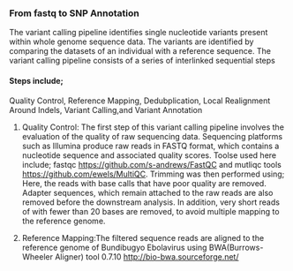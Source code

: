 ### From fastq to SNP Annotation
The variant calling pipeline identifies single nucleotide variants present within whole genome sequence data. The variants are identified by comparing the datasets of an individual with a reference sequence. The variant calling pipeline consists of a series of interlinked sequential steps
#### Steps include;
Quality Control,
Reference Mapping,
Dedubplication,
Local Realignment Around Indels, 
Variant Calling,and
Variant Annotation

1. Quality Control: The first step of this variant calling pipeline involves the evaluation of the quality of raw sequencing data. Sequencing platforms such as Illumina produce raw reads in FASTQ format, which contains a nucleotide sequence and associated quality scores. Toolse used here include; fastqc https://github.com/s-andrews/FastQC and mutliqc tools https://github.com/ewels/MultiQC. Trimming was then performed using; Here, the reads with base calls that have poor quality are removed. Adapter sequences, which remain attached to the raw reads are also removed before the downstream analysis. In addition, very short reads of with fewer than 20 bases are removed, to avoid multiple mapping to the reference genome.

2. Reference Mapping:The filtered sequence reads are aligned to the reference genome of Bundibugyo Ebolavirus using BWA(Burrows-Wheeler Aligner) tool 0.7.10 http://bio-bwa.sourceforge.net/
